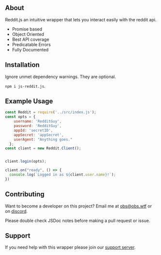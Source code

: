 ## About
Reddit.js an intuitive wrapper that lets you interact easily with the reddit api.
- Promise based
- Object Oriented
- Best API coverage
- Predicatable Errors
- Fully Documented

## Installation
Ignore unmet dependency warnings. They are optional.

`npm i js-reddit.js`.

## Example Usage
```js
const Reddit = require('../src/index.js');
const opts = {
    username: 'RedditGuy',
    password: 'RedditGuy',
    appId: 'secretID',
    appSecret: 'appSecret',
    userAgent: "Anything goes."
  };
const client = new Reddit.Client();


client.login(opts);

client.on("ready", () => {
  console.log(`Logged in as ${client.user.name}!`);
})
```

## Contributing
Want to become a developer on this project? Email me at [obs@obs.wtf](mailto:obs@obs.wtf) or on [discord](https://dsc.bio/obs).

Please double check JSDoc notes before making a pull request or issue.

## Support
If you need help with this wrapper please join our [support server](https://discord.gg/C2AEdvj).